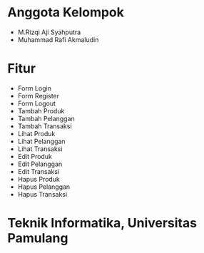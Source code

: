# Anggota Kelompok
- M.Rizqi Aji Syahputra
- Muhammad Rafi Akmaludin

# Fitur
- Form Login
- Form Register
- Form Logout
- Tambah Produk
- Tambah Pelanggan
- Tambah Transaksi
- Lihat Produk
- Lihat Pelanggan
- Lihat Transaksi
- Edit Produk
- Edit Pelanggan
- Edit Transaksi
- Hapus Produk
- Hapus Pelanggan
- Hapus Transaksi

# Teknik Informatika, Universitas Pamulang
